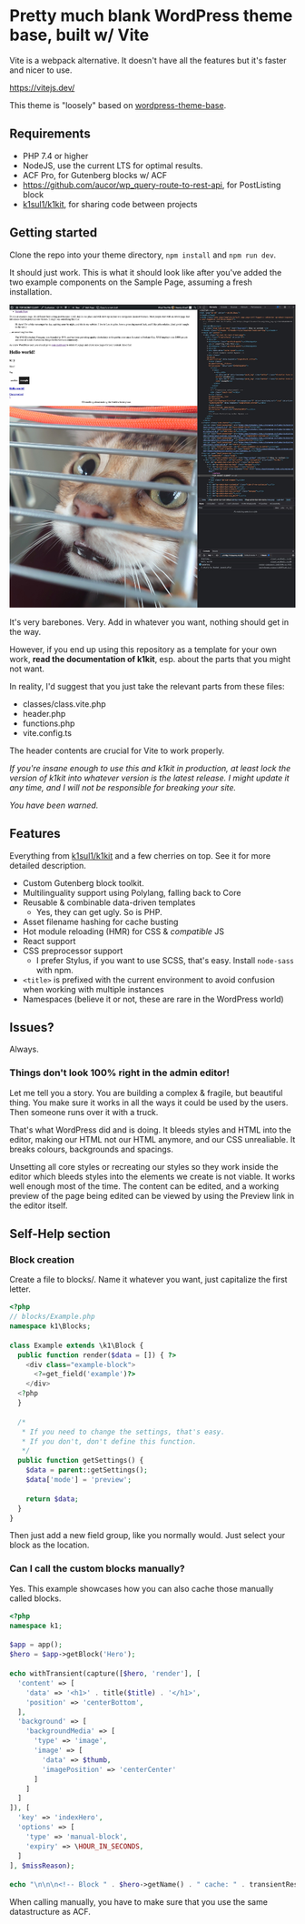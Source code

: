 # Pretty much blank WordPress theme base, built w/ Vite

Vite is a webpack alternative. It doesn't have all the features but it's faster and nicer to use.

https://vitejs.dev/

This theme is "loosely" based on [wordpress-theme-base](https://github.com/k1sul1/wordpress-theme-base).

## Requirements

- PHP 7.4 or higher
- NodeJS, use the current LTS for optimal results.
- ACF Pro, for Gutenberg blocks w/ ACF
- https://github.com/aucor/wp_query-route-to-rest-api, for PostListing block
- [k1sul1/k1kit](https://github.com/k1sul1/k1kit), for sharing code between projects

## Getting started

Clone the repo into your theme directory, `npm install` and `npm run dev`.

It should just work. This is what it should look like after you've added the two example components on the Sample Page, assuming a fresh installation.

![screenshot](screenshot.jpeg)

It's very barebones. Very. Add in whatever you want, nothing should get in the way.

However, if you end up using this repository as a template for your own work, **read the documentation of k1kit**, esp. about the parts that you might not want.

In reality, I'd suggest that you just take the relevant parts from these files:

- classes/class.vite.php
- header.php
- functions.php
- vite.config.ts

The header contents are crucial for Vite to work properly.

_If you're insane enough to use this and k1kit in production, at least lock the version of k1kit into whatever version is the latest release. I might update it any time, and I will not be responsible for breaking your site._

_You have been warned._

## Features

Everything from [k1sul1/k1kit](https://github.com/k1sul1/k1kit) and a few cherries on top. See it for more detailed description.

- Custom Gutenberg block toolkit.
- Multilinguality support using Polylang, falling back to Core
- Reusable & combinable data-driven templates
  - Yes, they can get ugly. So is PHP.
- Asset filename hashing for cache busting
- Hot module reloading (HMR) for CSS & _compatible_ JS
- React support
- CSS preprocessor support
  - I prefer Stylus, if you want to use SCSS, that's easy. Install `node-sass` with npm.
- `<title>` is prefixed with the current environment to avoid confusion when working with multiple instances
- Namespaces (believe it or not, these are rare in the WordPress world)

## Issues?

Always.

### Things don't look 100% right in the admin editor!

Let me tell you a story. You are building a complex & fragile, but beautiful thing. You make sure it works in all the ways it could be used by the users. Then someone runs over it with a truck.

That's what WordPress did and is doing. It bleeds styles and HTML into the editor, making our HTML not our HTML anymore, and our CSS unrealiable. It breaks colours, backgrounds and spacings.

Unsetting all core styles or recreating our styles so they work inside the editor which bleeds styles into the elements we create is not viable. It works well enough most of the time.
The content can be edited, and a working preview of the page being edited can be viewed by using the Preview link in the editor itself.

## Self-Help section

### Block creation

Create a file to blocks/. Name it whatever you want, just capitalize the first letter.

```php
<?php
// blocks/Example.php
namespace k1\Blocks;

class Example extends \k1\Block {
  public function render($data = []) { ?>
    <div class="example-block">
      <?=get_field('example')?>
    </div>
  <?php
  }

  /*
   * If you need to change the settings, that's easy.
   * If you don't, don't define this function.
   */
  public function getSettings() {
    $data = parent::getSettings();
    $data['mode'] = 'preview';

    return $data;
  }
}
```

Then just add a new field group, like you normally would. Just select your block as the location.

### Can I call the custom blocks manually?

Yes. This example showcases how you can also cache those manually called blocks.

```php
<?php
namespace k1;

$app = app();
$hero = $app->getBlock('Hero');

echo withTransient(capture([$hero, 'render'], [
  'content' => [
    'data' => '<h1>' . title($title) . '</h1>',
    'position' => 'centerBottom',
  ],
  'background' => [
    'backgroundMedia' => [
      'type' => 'image',
      'image' => [
        'data' => $thumb,
        'imagePosition' => 'centerCenter'
      ]
    ]
  ]
]), [
  'key' => 'indexHero',
  'options' => [
    'type' => 'manual-block',
    'expiry' => \HOUR_IN_SECONDS,
  ]
], $missReason);

echo "\n\n\n<!-- Block " . $hero->getName() . " cache: " . transientResult($missReason) . " -->";
```

When calling manually, you have to make sure that you use the same datastructure as ACF.
